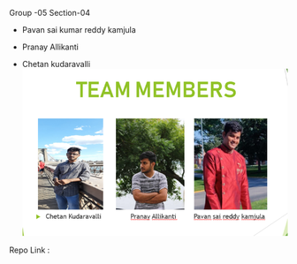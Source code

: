 Group -05
Section-04

- Pavan sai kumar reddy kamjula

- Pranay Allikanti

- Chetan kudaravalli
![](Capture.PNG)

Repo Link :


